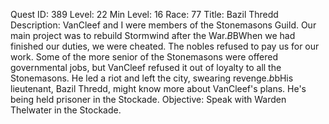 Quest ID: 389
Level: 22
Min Level: 16
Race: 77
Title: Bazil Thredd
Description: VanCleef and I were members of the Stonemasons Guild. Our main project was to rebuild Stormwind after the War.$B$BWhen we had finished our duties, we were cheated. The nobles refused to pay us for our work. Some of the more senior of the Stonemasons were offered governmental jobs, but VanCleef refused it out of loyalty to all the Stonemasons. He led a riot and left the city, swearing revenge.$b$bHis lieutenant, Bazil Thredd, might know more about VanCleef's plans. He's being held prisoner in the Stockade.
Objective: Speak with Warden Thelwater in the Stockade.
